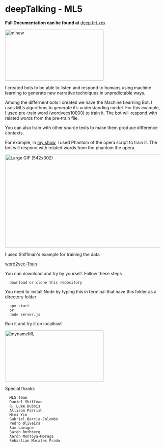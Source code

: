 # deepTalking - ML5

**Full Documentation can be found at**
[deep.tiri.xxx](https://deep.tiri.xxx/)


<a href="http://xxx.tiri.xxx/wp-content/uploads/2018/05/mlnew.gif" rel="attachment wp-att-1176"><img src="http://xxx.tiri.xxx/wp-content/uploads/2018/05/mlnew.gif" alt="mlnew" width="320" height="166" class="aligncenter size-full wp-image-1176" /></a>

I created bots to be able to listen and respond to humans using machine learning to generate new narrative techniques in unpredictable ways.

Among the differnent bots I created we have the Machine Learning Bot. I uses ML5 algorithms to generate it’s understanding model.
For this example, I used pre-train word (wordvecs10000) to train it. The bot will respond with related words from the pre-train file.

You can also train with other source texts to make them produce difference contexts. 

For example, In [my show](https://deep.tiri.xxx/), I used Phantom of the opera script to train it. The bot will respond with related words from the phantom the opera. 

<a href="http://xxx.tiri.xxx/wp-content/uploads/2018/04/Large-GIF-542x302-1.gif" rel="attachment wp-att-1149"><img src="http://xxx.tiri.xxx/wp-content/uploads/2018/04/Large-GIF-542x302-1.gif" alt="Large GIF (542x302)" width="542" height="302" class="aligncenter size-full wp-image-1149" /></a>


I used Shiffman's example for training the data 


[word2vec-Train](https://github.com/shiffman/p5-word2vec/tree/master/train)


You can download and try by yourself. Follow these steps 

      download or clone this repository

You need to install Node by typing this in terminal that have this folder as a directory folder

      npm start 
      or 
      node server.js
      
Run it and try it on localhost


<a href="http://xxx.tiri.xxx/wp-content/uploads/2018/05/mynameML.gif" rel="attachment wp-att-1177"><img src="http://xxx.tiri.xxx/wp-content/uploads/2018/05/mynameML.gif" alt="mynameML" width="320" height="166" class="aligncenter size-full wp-image-1177" /></a>


Special thanks

      ML5 team 
      Daniel Shiffman
      R. Luke Dubois
      Allison Parrish
      Mimi Yin
      Gabriel Barcia-Colombo
      Pedro Oliveira
      Sam Lavigne
      Sarah Rothberg
      Aarón Montoya-Moraga
      Sebastian Morales Prado
